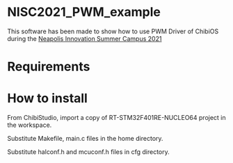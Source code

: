# NISC2021_PWM_example
This software has been made to show how to use PWM Driver of ChibiOS during the [Neapolis Innovation Summer Campus 2021](http://www.neapolisinnovation.info/blog/events/summer-campus-2021/ "Neapolis Innovation Summer Campus 2021")

# Requirements

# How to install
From ChibiStudio, import a copy of RT-STM32F401RE-NUCLEO64 project in the workspace.

Substitute Makefile, main.c files in the home directory.

Substitute halconf.h and mcuconf.h files in cfg directory.


